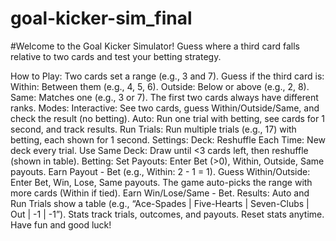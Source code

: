 # goal-kicker-sim_final
#Welcome to the Goal Kicker Simulator! Guess where a third card falls relative to two cards and test your betting strategy.

How to Play:
Two cards set a range (e.g., 3 and 7). Guess if the third card is:
Within: Between them (e.g., 4, 5, 6).
Outside: Below or above (e.g., 2, 8).
Same: Matches one (e.g., 3 or 7).
The first two cards always have different ranks.
Modes:
Interactive: See two cards, guess Within/Outside/Same, and check the result (no betting).
Auto: Run one trial with betting, see cards for 1 second, and track results.
Run Trials: Run multiple trials (e.g., 17) with betting, each shown for 1 second.
Settings:
Deck:
Reshuffle Each Time: New deck every trial.
Use Same Deck: Draw until <3 cards left, then reshuffle (shown in table).
Betting:
Set Payouts: Enter Bet (>0), Within, Outside, Same payouts. Earn Payout - Bet (e.g., Within: 2 - 1 = 1).
Guess Within/Outside: Enter Bet, Win, Lose, Same payouts. The game auto-picks the range with more cards (Within if tied). Earn Win/Lose/Same - Bet.
Results:
Auto and Run Trials show a table (e.g., “Ace-Spades | Five-Hearts | Seven-Clubs | Out | -1 | -1”).
Stats track trials, outcomes, and payouts. Reset stats anytime.
Have fun and good luck!
